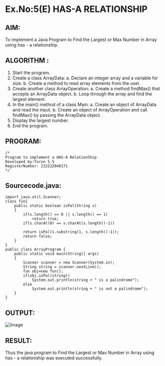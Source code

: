 # Ex.No:5(E) HAS-A RELATIONSHIP
## AIM:
To implement a  Java Program to Find the Largest or Max Number in Array using has - a relationship.
## ALGORITHM :
1.	Start the program.
2.	Create a class ArrayData:
a.	Declare an integer array and a variable for size.
b.	Create a method to read array elements from the user.
3.	Create another class ArrayOperation:
a.	Create a method findMax() that accepts an ArrayData object.
b.	Loop through the array and find the largest element.
4.	In the main() method of a class Main:
a.	Create an object of ArrayData and read the input.
b.	Create an object of ArrayOperation and call findMax() by passing the ArrayData object.
5.	Display the largest number.
6.	End the program.



## PROGRAM:
 ```
/*
Program to implement a HAS-A RelationShip
Developed by:Tarun S S
RegisterNumber: 212222040171
*/
```

## Sourcecode.java:

```
import java.util.Scanner;
class fun{
    public static boolean isPal(String s)
    {   
        if(s.length() == 0 || s.length() == 1)
            return true; 
        if(s.charAt(0) == s.charAt(s.length()-1))
        
        return isPal(s.substring(1, s.length()-1));
        return false;
    }
}
public class ArrayProgram {
    public static void main(String[] args)
    {
        Scanner scanner = new Scanner(System.in);
        String string = scanner.nextLine();
        fun obj=new fun();
        if(obj.isPal(string))
            System.out.println(string + " is a palindrome");
        else
            System.out.println(string + " is not a palindrome");
    }
}
```





## OUTPUT:

![Image](https://github.com/user-attachments/assets/6851b534-3885-4383-800b-c602c64db961)

## RESULT:
Thus the java program to Find the Largest or Max Number in Array using has - a relationship was executed successfully. 

